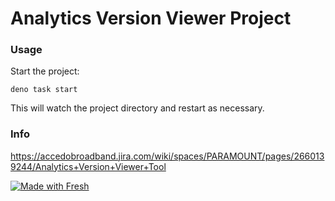 # Analytics Version Viewer Project

### Usage

Start the project:

```
deno task start
```

This will watch the project directory and restart as necessary.

### Info

https://accedobroadband.jira.com/wiki/spaces/PARAMOUNT/pages/2660139244/Analytics+Version+Viewer+Tool

[![Made with Fresh](https://fresh.deno.dev/fresh-badge.svg)](https://fresh.deno.dev)
